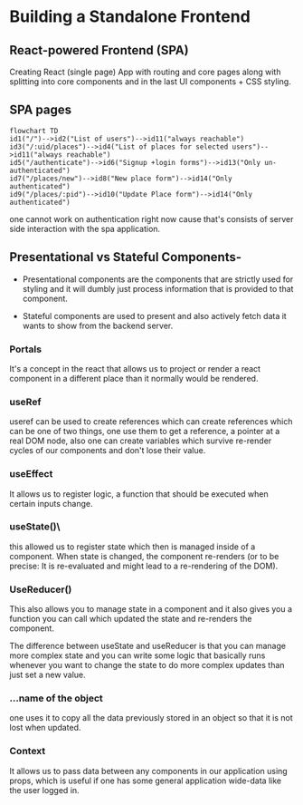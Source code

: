 # Building a Standalone Frontend

## React-powered Frontend (SPA)

Creating React (single page) App with routing and core pages along with splitting into core components and in the last UI components + CSS styling.



## SPA pages

```mermaid
flowchart TD
id1("/")-->id2("List of users")-->id11("always reachable")
id3("/:uid/places")-->id4("List of places for selected users")-->id11("always reachable")
id5("/authenticate")-->id6("Signup +login forms")-->id13("Only un-authenticated")
id7("/places/new")-->id8("New place form")-->id14("Only authenticated")
id9("/places/:pid")-->id10("Update Place form")-->id14("Only authenticated")

```

one cannot work on authentication right now cause that's consists of server side interaction with the spa application.

## Presentational  vs  Stateful Components-

- Presentational components are the components that are strictly used for styling and it will dumbly just process information that is provided to that component.

- Stateful components are used to present and also actively fetch data it wants to show from the backend server.

 

### Portals

It's a concept in the react that allows us to project or render a react component in a different place than it normally would be rendered.

### useRef

useref can be used to create references which can create references which can be one of two things, one use them to get a reference, a pointer at a real DOM node, also one can create variables which survive re-render cycles of our components and don't lose their value.

### useEffect 

It allows us to register logic, a function that should be executed when certain inputs change.

### useState()\

this allowed us to register state which then is managed inside of a component. When state is changed, the component re-renders (or to be precise: It is re-evaluated and might lead to a re-rendering of the DOM).

### UseReducer()

This also allows you to manage state in a component and it also gives you a function you can call which updated the state and re-renders the component.

The difference between useState and useReducer is that  you can manage more complex state and you can write some logic that basically runs whenever you want to change the state to do more complex updates than just set a new value.

### ...name of the object

one uses it to copy all the data previously stored in an object so that it is not lost when updated.

### Context 

It allows us to pass data between any components in our application using props, which is useful if one has some general application wide-data like the user logged in.
